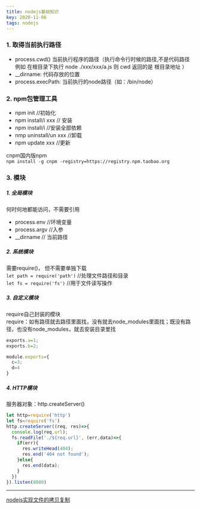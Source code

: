 ```yaml
---
title: nodejs基础知识
key: 2020-11-06
tags: nodejs
---
```


### 1. 取得当前执行路径
- process.cwd() 当前执行程序的路径（执行命令行时候的路径,不是代码路径 例如 在根目录下执行 node ./xxx/xxx/a.js 则 cwd 返回的是 根目录地址 ）
- __dirname: 代码存放的位置
- process.execPath: 当前执行的node路径（如：/bin/node）


### 2. npm包管理工具
- npm init //初始化
- npm install/i xxx // 安装
- npm install/i //安装全部依赖
- nmp uninstall/un xxx //卸载
- npm update xxx //更新

cnpm国内版npm   
`npm install -g cnpm -registry=https://registry.npm.taobao.org`   

### 3. 模块
##### 1. 全局模块
何时何地都能访问，不需要引用
- process.env //环境变量
- process.argv //入参
- __dirname // 当前路径

##### 2. 系统模块
需要require()， 但不需要单独下载   
`let path = require('path')` //处理文件路径和目录      
`let fs = require('fs')` //用于文件读写操作

##### 3. 自定义模块
require自己封装的模块   
require：如有路径就去路径里面找，没有就去node_modules里面找；既没有路径，也没有node_modules，就去安装目录里找   
```js
exports.a=1;
exports.b=2;

module.exports={
  c=3;
  d=4
}
```

##### 4. HTTP模块
服务器对象：http.createServer()   
```js
let http=require('http')
let fs=require('fs')
http.createServer((req, res)=>{
  console.log(req.url);
  fs.readFile('./${req.url}', (err,data)=>{
    if(err){
      res.writeHead(404);
      res.end('404 not found');
    }else{
      res.end(data);
    }
  })
}).listen(8080)

```


----

[nodejs实现文件的拷贝复制](https://www.cnblogs.com/coding4/p/7495968.html)  

